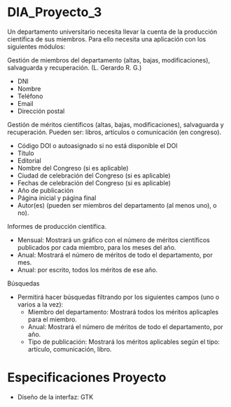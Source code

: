 # DIA_Proyecto_3

Un departamento universitario necesita llevar la cuenta de la producción científica de sus miembros. Para ello necesita una aplicación con los siguientes módulos:

Gestión de miembros del departamento (altas, bajas, modificaciones), salvaguarda y recuperación. (L. Gerardo R. G.)

  - DNI  
  - Nombre  
  - Teléfono  
  - Email  
  - Dirección postal  
  
  
Gestión de méritos científicos (altas, bajas, modificaciones), salvaguarda y recuperación. Pueden ser: libros, artículos o comunicación   (en congreso).

  - Código DOI o autoasignado si no está disponible el DOI  
  - Título  
  - Editorial  
  - Nombre del Congreso (si es aplicable)  
  - Ciudad de celebración del Congreso (si es aplicable)  
  - Fechas de celebración del Congreso (si es aplicable)  
  - Año de publicación  
  - Página inicial y página final  
  - Autor(es) (pueden ser miembros del departamento (al menos uno), o no).  
  
  
Informes de producción científica.
  - Mensual: Mostrará un gráfico con el número de méritos científicos publicados por cada miembro, para los meses del año.
  - Anual: Mostrará el número de méritos de todo el departamento, por mes.
  - Anual: por escrito, todos los méritos de ese año.

Búsquedas
  - Permitirá hacer búsquedas filtrando por los siguientes campos (uno o varios a la vez):
    - Miembro del departamento: Mostrará todos los méritos aplicaples para el miembro.
    - Anual: Mostrará el número de méritos de todo el departamento, por año.
    - Tipo de publicación: Mostrará los méritos aplicables según el tipo: artículo, comunicación, libro.

# Especificaciones Proyecto 
- Diseño de la interfaz: GTK

